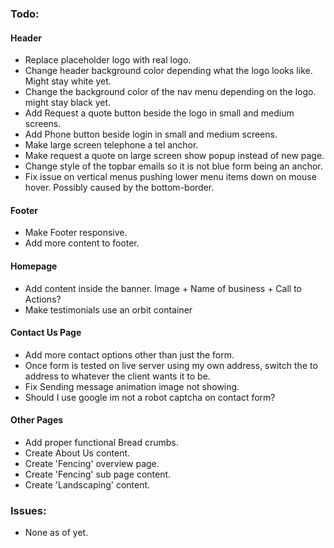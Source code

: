 
### Todo: ###

#### Header ####
* Replace placeholder logo with real logo.
* Change header background color depending what the logo looks like. Might stay white yet.
* Change the background color of the nav menu depending on the logo. might stay black yet.
* Add Request a quote button beside the logo in small and medium screens.
* Add Phone button beside login in small and medium screens.
* Make large screen telephone a tel anchor.
* Make request a quote on large screen show popup instead of new page.
* Change style of the topbar emails so it is not blue form being an anchor.
* Fix issue on vertical menus pushing lower menu items down on mouse hover. Possibly caused by the bottom-border.


#### Footer ####
* Make Footer responsive. 
* Add more content to footer.


#### Homepage ####
* Add content inside the banner. Image + Name of business + Call to Actions?
* Make testimonials use an orbit container


#### Contact Us Page ####
* Add more contact options other than just the form.
* Once form is tested on live server using my own address, switch the to address to whatever the client wants it to be.
* Fix Sending message animation image not showing.
* Should I use google im not a robot captcha on contact form?


#### Other Pages ####
* Add proper functional Bread crumbs.
* Create About Us content.
* Create 'Fencing' overview page.
* Create 'Fencing' sub page content.
* Create 'Landscaping' content.



### Issues: ###
* None as of yet.

